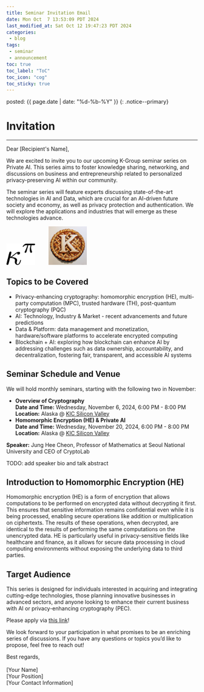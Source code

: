 ```yaml
---
title: Seminar Invitation Email
date: Mon Oct  7 13:53:09 PDT 2024
last_modified_at: Sat Oct 12 19:47:23 PDT 2024
categories:
 - blog
tags:
 - seminar
 - announcement
toc: true
toc_label: "ToC"
toc_icon: "cog"
toc_sticky: true
---
```


<head>
	<link rel="stylesheet" href="/resource/styles.css">
</head>

posted: {{ page.date | date: "%d-%b-%Y" }}
{: .notice--primary}

<h1 id="invitation">Invitation</h1>

<hr>
Dear [Recipient's Name],

We are excited to invite you to our upcoming K-Group seminar series on Private AI. This series aims to foster knowledge sharing, networking, and discussions on business and entrepreneurship related to personalized privacy-preserving AI within our community.

The seminar series will feature experts discussing state-of-the-art technologies in AI and Data, which are crucial for an AI-driven future society and economy, as well as privacy protection and authentication. We will explore the applications and industries that will emerge as these technologies advance.

<div class="centered-container">
<img width="15%" src="/assets/images/kappa-to-pi.png">
&nbsp;
&nbsp;
&nbsp;
&nbsp;
<img width="20%" src="/assets/images/k-on-pie.png">
</div>

<h2 id="topics">Topics to be Covered</h2>

<ul>
<li>Privacy-enhancing cryptography: homomorphic encryption (HE), multi-party computation (MPC), trusted hardware (TH), post-quantum cryptography (PQC)</li>
<li>AI: Technology, Industry & Market - recent advancements and future predictions</li>
<li>Data & Platform: data management and monetization, hardware/software platforms to accelerate encrypted computing</li>
<li>Blockchain + AI: exploring how blockchain can enhance AI by addressing challenges such as data ownership, accountability, and decentralization, fostering fair, transparent, and accessible AI systems</li>
</ul>

<h2 id="seminar-schedules">Seminar Schedule and Venue</h2>
<p>We will hold monthly seminars, starting with the following two in November:</p>
<ul>
    <li>
        <strong>Overview of Cryptography</strong><br>
        <strong>Date and Time:</strong> Wednesday, November 6, 2024, 6:00 PM - 8:00 PM<br>
        <strong>Location:</strong> Alaska @ <a href="https://maps.app.goo.gl/5rVTWcxBU8VmXhXq9">KIC Silicon Valley</a>
    </li>
    <li>
        <strong>Homomorphic Encryption (HE) &amp; Private AI</strong><br>
        <strong>Date and Time:</strong> Wednesday, November 20, 2024, 6:00 PM - 8:00 PM<br>
        <strong>Location:</strong> Alaska @ <a href="https://maps.app.goo.gl/5rVTWcxBU8VmXhXq9">KIC Silicon Valley</a>
    </li>
</ul>
<p><strong>Speaker:</strong> Jung Hee Cheon, Professor of Mathematics at Seoul National University and CEO of CryptoLab</p>

TODO: add speaker bio and talk abstract

<h2 id="he">Introduction to Homomorphic Encryption (HE)</h2>

Homomorphic encryption (HE) is a form of encryption that allows computations to be performed on encrypted data without decrypting it first. This ensures that sensitive information remains confidential even while it is being processed, enabling secure operations like addition or multiplication on ciphertexts. The results of these operations, when decrypted, are identical to the results of performing the same computations on the unencrypted data.
HE is particularly useful in privacy-sensitive fields like healthcare and finance, as it allows for secure data processing in cloud computing environments without exposing the underlying data to third parties.

<h2 id="target-audience">Target Audience</h2>

<p>
This series is designed for individuals interested in acquiring and integrating cutting-edge technologies, those planning innovative businesses in advanced sectors, and anyone looking to enhance their current business with AI or privacy-enhancing cryptography (PEC).
</p>

<p>
Please apply via <a href="https://forms.gle/nTpxUe7RqyK8dh5A8">this link</a>!
</p>

<p>
We look forward to your participation in what promises to be an enriching series of discussions. If you have any questions or topics you’d like to propose, feel free to reach out!
</p>

<p>
Best regards,
<br>
<br>
[Your Name]<br>
[Your Position]<br>
[Your Contact Information]
</p>